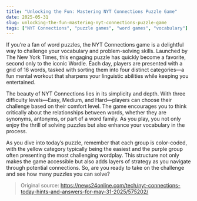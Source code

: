 ```yaml
---
title: "Unlocking the Fun: Mastering NYT Connections Puzzle Game"
date: 2025-05-31
slug: unlocking-the-fun-mastering-nyt-connections-puzzle-game
tags: ["NYT Connections", "puzzle games", "word games", "vocabulary"]
---
```


If you’re a fan of word puzzles, the NYT Connections game is a delightful way to challenge your vocabulary and problem-solving skills. Launched by The New York Times, this engaging puzzle has quickly become a favorite, second only to the iconic Wordle. Each day, players are presented with a grid of 16 words, tasked with sorting them into four distinct categories—a fun mental workout that sharpens your linguistic abilities while keeping you entertained.

The beauty of NYT Connections lies in its simplicity and depth. With three difficulty levels—Easy, Medium, and Hard—players can choose their challenge based on their comfort level. The game encourages you to think critically about the relationships between words, whether they are synonyms, antonyms, or part of a word family. As you play, you not only enjoy the thrill of solving puzzles but also enhance your vocabulary in the process.

As you dive into today’s puzzle, remember that each group is color-coded, with the yellow category typically being the easiest and the purple group often presenting the most challenging wordplay. This structure not only makes the game accessible but also adds layers of strategy as you navigate through potential connections. So, are you ready to take on the challenge and see how many puzzles you can solve? 

> Original source: https://news24online.com/tech/nyt-connections-today-hints-and-answers-for-may-31-2025/575202/